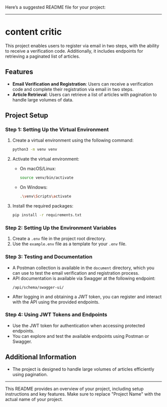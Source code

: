 Here’s a suggested README file for your project:

---

# content critic

This project enables users to register via email in two steps, with the ability to receive a verification code. Additionally, it includes endpoints for retrieving a paginated list of articles.

## Features

- **Email Verification and Registration**: Users can receive a verification code and complete their registration via email in two steps.
- **Article Retrieval**: Users can retrieve a list of articles with pagination to handle large volumes of data.

## Project Setup

### Step 1: Setting Up the Virtual Environment

1. Create a virtual environment using the following command:

   ```bash
   python3 -m venv venv
   ```

2. Activate the virtual environment:

   - On macOS/Linux:
     ```bash
     source venv/bin/activate
     ```
   - On Windows:
     ```bash
     .\venv\Scripts\activate
     ```

3. Install the required packages:
   ```bash
   pip install -r requirements.txt
   ```

### Step 2: Setting Up the Environment Variables

1. Create a `.env` file in the project root directory.
2. Use the `example.env` file as a template for your `.env` file.

### Step 3: Testing and Documentation

- A Postman collection is available in the `document` directory, which you can use to test the email verification and registration process.
- API documentation is available via Swagger at the following endpoint:
  ```
  /api/schema/swagger-ui/
  ```
- After logging in and obtaining a JWT token, you can register and interact with the API using the provided endpoints.

### Step 4: Using JWT Tokens and Endpoints

- Use the JWT token for authentication when accessing protected endpoints.
- You can explore and test the available endpoints using Postman or Swagger.

## Additional Information

- The project is designed to handle large volumes of articles efficiently using pagination.

---

This README provides an overview of your project, including setup instructions and key features. Make sure to replace "Project Name" with the actual name of your project.
